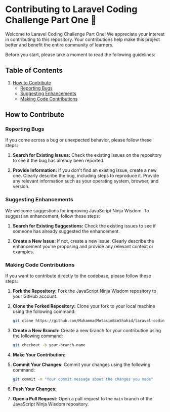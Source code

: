 # Contributing to Laravel Coding Challenge Part One 🚀

Welcome to Laravel Coding Challenge Part One! We appreciate your interest in contributing to this repository. Your contributions help make this project better and benefit the entire community of learners.

Before you start, please take a moment to read the following guidelines:

## Table of Contents

1. [How to Contribute](#how-to-contribute)
    - [Reporting Bugs](#reporting-bugs)
    - [Suggesting Enhancements](#suggesting-enhancements)
    - [Making Code Contributions](#making-code-contributions)

## How to Contribute

### Reporting Bugs

If you come across a bug or unexpected behavior, please follow these steps:

1. **Search for Existing Issues:**
   Check the existing issues on the repository to see if the bug has already been reported.

2. **Provide Information:**
   If you don't find an existing issue, create a new one. Clearly describe the bug, including steps to reproduce it. Provide any relevant information such as your operating system, browser, and version.

### Suggesting Enhancements

We welcome suggestions for improving JavaScript Ninja Wisdom. To suggest an enhancement, follow these steps:

1. **Search for Existing Suggestions:**
   Check the existing issues to see if someone has already suggested the enhancement.

2. **Create a New Issue:**
   If not, create a new issue. Clearly describe the enhancement you're proposing and provide any relevant context or examples.

### Making Code Contributions

If you want to contribute directly to the codebase, please follow these steps:

1. **Fork the Repository:**
   Fork the JavaScript Ninja Wisdom repository to your GitHub account.

2. **Clone the Forked Repository:**
   Clone your fork to your local machine using the following command:
   ```bash
   git clone https://github.com/MuhammadMotasimBinShahid/laravel-coding-challange-part-one.git
   ```
   
3. **Create a New Branch:**
    Create a new branch for your contribution using the following command:
    ```bash
    git checkout -b your-branch-name
    ```
   
4. **Make Your Contribution:**

5. **Commit Your Changes:**
   Commit your changes using the following command:
   ```bash
   git commit -m "Your commit message about the changes you made"
   ```
   
6. **Push Your Changes:**

7. **Open a Pull Request:**
   Open a pull request to the `main` branch of the JavaScript Ninja Wisdom repository.

